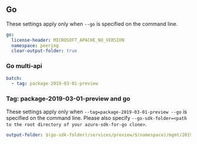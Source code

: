 ## Go

These settings apply only when `--go` is specified on the command line.

``` yaml $(go)
go:
  license-header: MICROSOFT_APACHE_NO_VERSION
  namespace: peering
  clear-output-folder: true
```

### Go multi-api

``` yaml $(go) && $(multiapi)
batch:
  - tag: package-2019-03-01-preview
```

### Tag: package-2019-03-01-preview and go

These settings apply only when `--tag=package-2019-03-01-preview --go` is specified on the command line.
Please also specify `--go-sdk-folder=<path to the root directory of your azure-sdk-for-go clone>`.

``` yaml $(tag) == 'package-2019-03-01-preview' && $(go)
output-folder: $(go-sdk-folder)/services/preview/$(namespace)/mgmt/2019-03-01-preview/$(namespace)
```

